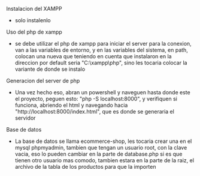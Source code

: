 Instalacion del XAMPP 
* solo instalenlo

Uso del php de xampp
* se debe utilizar el php de xampp para iniciar el server para la conexion,
van a las variables de entorno, y en las variables del sistema, en path, colocan una nueva
que teniendo en cuenta que instalaron en la direccion por default seria "C:\xampp\php", sino les
tocaria colocar la variante de donde se instalo

Generacion del server de php
* Una vez hecho eso, abran un powershell y naveguen hasta donde este el proyecto,
peguen esto: "php -S localhost:8000", y verifiquen si funciona, abriendo el html y navegando
hacia "http://localhost:8000/index.html", que es donde se generaria el servidor

Base de datos
* La base de datos se llama ecommerce-shop, les tocaria crear una en el mysql phpmyadmin, tambien que tengan un usuario
root, con la clave vacia, eso lo pueden cambiar en la parte de database.php si es que tienen otro usuario mas comodo, 
tambien estara en la parte de la raiz, el archivo de la tabla de los productos para que la importen

